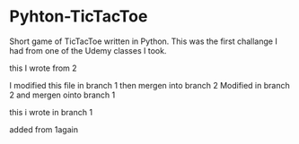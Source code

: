 # Pyhton-TicTacToe
Short game of TicTacToe written in Python.
This was the first challange I had from one of the Udemy classes I took.


 this I wrote from 2

I modified this file in branch 1 then mergen into branch 2
Modified in branch 2 and mergen ointo branch 1

this i wrote in branch 1

added from 1again

